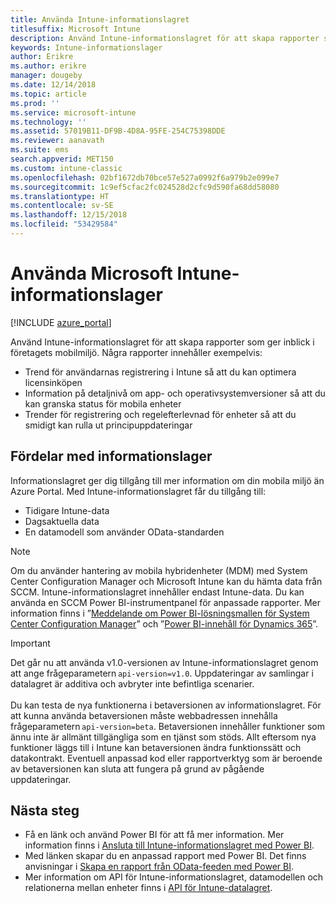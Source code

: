 ```yaml
---
title: Använda Intune-informationslagret
titlesuffix: Microsoft Intune
description: Använd Intune-informationslagret för att skapa rapporter som ger inblick i företagets mobilmiljö.
keywords: Intune-informationslager
author: Erikre
ms.author: erikre
manager: dougeby
ms.date: 12/14/2018
ms.topic: article
ms.prod: ''
ms.service: microsoft-intune
ms.technology: ''
ms.assetid: 57019B11-DF9B-4D8A-95FE-254C75398DDE
ms.reviewer: aanavath
ms.suite: ems
search.appverid: MET150
ms.custom: intune-classic
ms.openlocfilehash: 02bf1672db70bce57e527a0992f6a979b2e099e7
ms.sourcegitcommit: 1c9ef5cfac2fc024528d2cfc9d590fa68dd58080
ms.translationtype: HT
ms.contentlocale: sv-SE
ms.lasthandoff: 12/15/2018
ms.locfileid: "53429584"
---
```

# <a name="use-the-microsoft-intune-data-warehouse"></a>Använda Microsoft Intune-informationslager

[!INCLUDE [azure_portal](./includes/azure_portal.md)]

Använd Intune-informationslagret för att skapa rapporter som ger inblick i företagets mobilmiljö. Några rapporter innehåller exempelvis:
-   Trend för användarnas registrering i Intune så att du kan optimera licensinköpen
-   Information på detaljnivå om app- och operativsystemversioner så att du kan granska status för mobila enheter
-   Trender för registrering och regelefterlevnad för enheter så att du smidigt kan rulla ut principuppdateringar

## <a name="data-warehouse-benefits"></a>Fördelar med informationslager

Informationslagret ger dig tillgång till mer information om din mobila miljö än Azure Portal. Med Intune-informationslagret får du tillgång till:

  -  Tidigare Intune-data
  -  Dagsaktuella data
  -  En datamodell som använder OData-standarden

> [!Note]
> Om du använder hantering av mobila hybridenheter (MDM) med System Center Configuration Manager och Microsoft Intune kan du hämta data från SCCM. Intune-informationslagret innehåller endast Intune-data. Du kan använda en SCCM Power BI-instrumentpanel för anpassade rapporter. Mer information finns i ”[Meddelande om Power BI-lösningsmallen för System Center Configuration Manager]( https://powerbi.microsoft.com/blog/sccm-solution-template)” och ”[Power BI-innehåll för Dynamics 365](https://docs.microsoft.com/dynamics365/unified-operations/dev-itpro/analytics/power-bi-home-page)”.

> [!Important]  
> Det går nu att använda v1.0-versionen av Intune-informationslagret genom att ange frågeparametern `api-version=v1.0`. Uppdateringar av samlingar i datalagret är additiva och avbryter inte befintliga scenarier.<br><br>
> Du kan testa de nya funktionerna i betaversionen av informationslagret. För att kunna använda betaversionen måste webbadressen innehålla frågeparametern `api-version=beta`. Betaversionen innehåller funktioner som ännu inte är allmänt tillgängliga som en tjänst som stöds. Allt eftersom nya funktioner läggs till i Intune kan betaversionen ändra funktionssätt och datakontrakt. Eventuell anpassad kod eller rapportverktyg som är beroende av betaversionen kan sluta att fungera på grund av pågående uppdateringar.

## <a name="next-steps"></a>Nästa steg

- Få en länk och använd Power BI för att få mer information. Mer information finns i [Ansluta till Intune-informationslagret med Power BI](reports-proc-get-a-link-powerbi.md).
- Med länken skapar du en anpassad rapport med Power BI. Det finns anvisningar i [Skapa en rapport från OData-feeden med Power BI](reports-proc-create-with-odata.md).
- Mer information om API för Intune-informationslagret, datamodellen och relationerna mellan enheter<!-- , and an example of creating a custom client to retrieve data,--> finns i [API för Intune-datalagret](reports-nav-intune-data-warehouse.md).